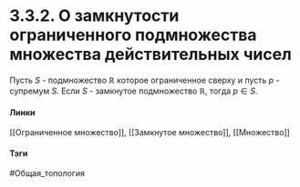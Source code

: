 # 3.3.2. О замкнутости ограниченного подмножества множества действительных чисел
Пусть $S$ - подмножество $\mathbb{R}$ которое ограниченное сверху и пусть $p$ - супремум $S$. Если $S$ - замкнутое подмножество $\mathbb{R}$, тогда $p\in S$.

#### Линки
[[Ограниченное множество]],
[[Замкнутое множество]],
[[Множество]] 
#### Тэги 
 #Общая_топология